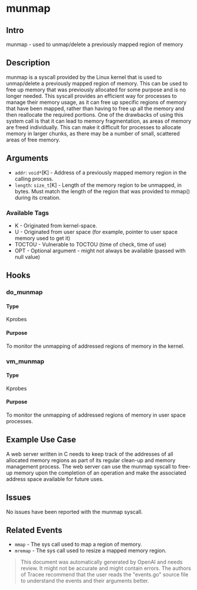 
# munmap

## Intro
munmap - used to unmap/delete a previously mapped region of memory 

## Description
munmap is a syscall provided by the Linux kernel that is used to unmap/delete a previously mapped region of memory. This can be used to free up memory that was previously allocated for some purpose and is no longer needed. This syscall provides an efficient way for processes to manage their memory usage, as it can free up specific regions of memory that have been mapped, rather than having to free up all the memory and then reallocate the required portions. One of the drawbacks of using this system call is that it can lead to memory fragmentation, as areas of memory are freed individually. This can make it difficult for processes to allocate memory in larger chunks, as there may be a number of small, scattered areas of free memory.

## Arguments
* `addr`: `void*`[K] - Address of a previously mapped memory region in the calling process.
* `length`: `size_t`[K] - Length of the memory region to be unmapped, in bytes. Must match the length of the region that was provided to mmap() during its creation.

### Available Tags
* K - Originated from kernel-space.
* U - Originated from user space (for example, pointer to user space memory used to get it)
* TOCTOU - Vulnerable to TOCTOU (time of check, time of use)
* OPT - Optional argument - might not always be available (passed with null value)

## Hooks
### do_munmap
#### Type
Kprobes
#### Purpose
To monitor the unmapping of addressed regions of memory in the kernel.

### vm_munmap
#### Type
Kprobes
#### Purpose
To monitor the unmapping of addressed regions of memory in user space processes.

## Example Use Case
A web server written in C needs to keep track of the addresses of all allocated memory regions as part of its regular clean-up and memory management process. The web server can use the munmap syscall to free-up memory upon the completion of an operation and make the associated address space available for future uses.

## Issues
No issues have been reported with the munmap syscall.

## Related Events
* `mmap` - The sys call used to map a region of memory.
* `mremap` - The sys call used to resize a mapped memory region.

> This document was automatically generated by OpenAI and needs review. It might
> not be accurate and might contain errors. The authors of Tracee recommend that
> the user reads the "events.go" source file to understand the events and their
> arguments better.
